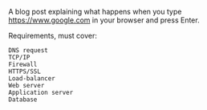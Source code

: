 A blog post explaining what happens when you type https://www.google.com in your browser and press Enter.

Requirements, must cover:

    DNS request
    TCP/IP
    Firewall
    HTTPS/SSL
    Load-balancer
    Web server
    Application server
    Database
